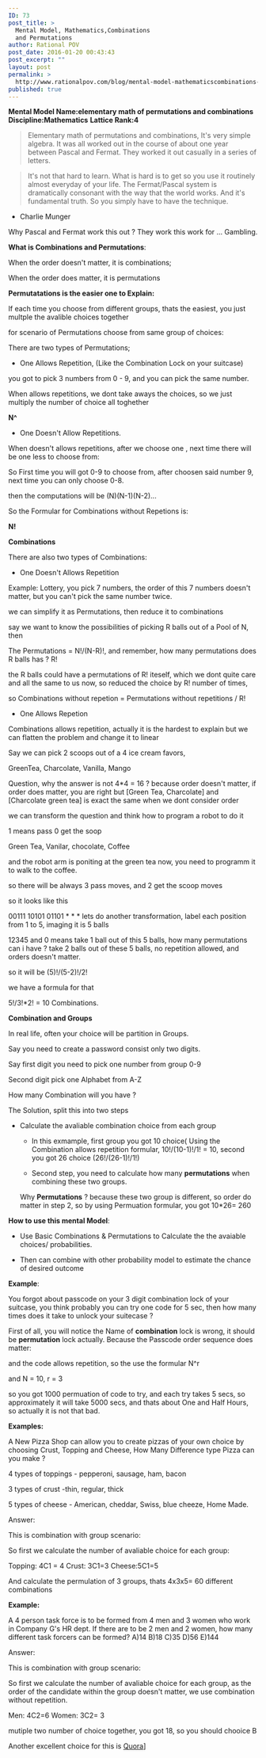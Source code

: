 ```yaml
---
ID: 73
post_title: >
  Mental Model, Mathematics,Combinations
  and Permutations
author: Rational POV
post_date: 2016-01-20 00:43:43
post_excerpt: ""
layout: post
permalink: >
  http://www.rationalpov.com/blog/mental-model-mathematicscombinations-and-permutations/
published: true
---
```



**Mental Model Name:elementary math of permutations and combinations**
**Discipline:Mathematics** 
**Lattice Rank:4**

>Elementary math of permutations and combinations, It's very simple algebra. It was all worked out in the course of about one year between Pascal and Fermat. They worked it out casually in a series of letters.

>It's not that hard to learn. What is hard is to get so you use it routinely almost everyday of your life. The Fermat/Pascal system is dramatically consonant with the way that the world works. And it's fundamental truth. So you simply have to have the technique.

- Charlie Munger

Why Pascal and Fermat work this out ? They work this work for ... Gambling.



**What is Combinations and Permutations**:


When the order doesn't matter, it is combinations;

When the order does matter, it is permutations


**Permutatations is the easier one to Explain:**

If each time you choose from different groups, thats the easiest, you just multple the avalible choices together

for scenario of Permutations choose from same group of choices:

There are two types of Permutations;

* One Allows Repetition, (Like the Combination Lock on your suitcase)

you got to pick 3 numbers from 0  - 9, and you can pick the same number.

When allows repetitions, we dont take aways the choices, so we just multiply the number of choice all toghether


**N^**

* One Doesn't Allow Repetitions.

When doesn't allows repetitions, after we choose one , next time there will be one less to choose from:

So First time you will got 0-9 to choose from, after choosen said number 9,  next time you can only choose 0-8.

then the computations will be  (N)(N-1)(N-2)...

So the Formular for Combinations without Repetions is:

**N!**


**Combinations**

There are also two types of Combinations:

* One Doesn't Allows Repetition

Example: Lottery, you pick 7 numbers, the order of this 7 numbers doesn't matter, but you can't pick the same number twice.

we can simplify it as Permutations, then reduce it to combinations

say we want to know the possibilities of picking R balls out of a Pool of N, then

The Permutations = N!/(N-R)!, and remember, how many permutations does R balls has ? R!

the R balls could have a permutations of R! iteself, which we dont quite care and all the same to us now, so reduced the choice by R! number of times,

so Combinations without repetion = Permutations without repetitions / R!


* One Allows Repetion

Combinations allows repetition, actually it is the hardest to explain
but we can flatten the problem and change it to linear

Say we can pick 2 scoops out of a 4 ice cream favors,

GreenTea, Charcolate, Vanilla, Mango

Question, why the answer is not 4*4 = 16 ?
because order doesn't matter, if order does matter, you are right
but [Green Tea, Charcolate] and [Charcolate green tea] is exact the same when we dont consider order

we can transform the question and think how to program a robot to do it

1 means pass
0 get the soop

Green Tea, Vanilar, chocolate, Coffee

and the robot arm is poniting at the green tea now, you need to programm it to walk to the coffee.

so there will be always 3 pass moves, and 2 get the scoop moves

so it looks like this

00111
10101
01101
*
*
*
lets do another transformation, label each position from 1 to 5, imaging it is 5 balls

12345
and 0 means take 1 ball out of this 5 balls, how many permutations can i have ? take 2 balls out of these 5 balls, no repetition allowed, and orders doesn't matter.

so it will be (5)!/(5-2)!/2!

we have a formula for that

5!/3!*2! = 10 Combinations.

**Combination and Groups**

In real life, often your choice will be partition in Groups.

Say you need to create a password consist only two digits.

Say first digit you need to pick one number from group 0-9

Second digit pick one Alphabet from A-Z

How many Combination will you have ?

The Solution, split this into two steps

* Calculate the avaliable combination choice from each group
    - In this exmample, first group you got 10 choice( Using the Combination allows repetition formular, 10!/(10-1)!/1! = 10, second you got 26 choice
    (26!/(26-1)!/1!)

    - Second step, you need to calculate how many **permutations** when combining these two groups.

    Why **Permutations** ? because these two group is different, so order do matter in step 2,  so by using Permuation formular, you got 10*26= 260 



**__How to use this mental Model__**:

* Use Basic Combinations & Permutations to Calculate the the avaiable choices/ probabilities.

* Then can combine with other probability model to estimate the chance of desired outcome

**Example**:

You forgot about passcode on your 3 digit combination lock of your suitcase,
you think probably you can try one code for 5 sec, then how many times does it take to unlock your suitecase ?

First of all, you will notice the Name of __combination__ lock is wrong, it should be __permutation__ lock actually. Because the Passcode order sequence does matter:

and the code allows repetition, so the use the formular N^r

and N = 10, r = 3

so you got 1000 permuation of code to try, and each try takes 5 secs, so approximately it will take 5000 secs, and thats about One and Half Hours, so actually it is not that bad.


**Examples:**

A New Pizza Shop can allow you to create pizzas of your own choice by choosing Crust, Topping and Cheese, How Many Difference type Pizza can you make ?

4 types of toppings - pepperoni, sausage, ham, bacon

3 types of crust -thin, regular,  thick

5 types of cheese - American, cheddar, Swiss, blue cheeze, Home Made.


Answer:

This is combination with group scenario:

So first we calculate the number of avaliable choice for each group:

Topping: 4C1 = 4
Crust: 3C1=3
Cheese:5C1=5

And calculate the permulation of 3 groups, thats 4x3x5= 60 different combinations

**Example:**

A 4 person task force is to be formed from 4 men and 3 women who work in Company G's HR dept. If there are to be 2 men and 2 women, how many different task forcers can be formed? 
A)14 
B)18 
C)35 
D)56 
E)144 

Answer:

This is combination with group scenario:

So first we calculate the number of avaliable choice for each group, as the order of the candidate within the group doesn't matter, we use combination without repetition.

Men: 4C2=6
Women: 3C2= 3

mutiple two number of choice together, you got 18, so you should chooice B


Another excellent choice for this is [Quora](https://www.quora.com/What-is-the-practical-real-life-use-of-permutation-and-combination)]















